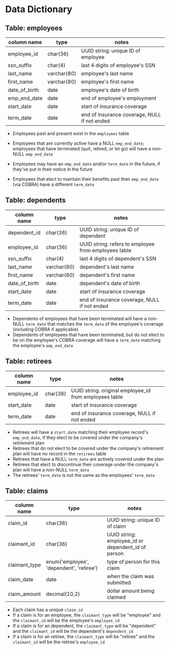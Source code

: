 # Data Dictionary

## Table: employees

| column name   | type        | notes                                        |
| ------------- | ----------- | -------------------------------------------- |
| employee_id   | char(36)    | UUID string: unique ID of employee           |
| ssn_suffix    | char(4)     | last 4 digits of employee's SSN              |
| last_name     | varchar(80) | employee's last name                         |
| first_name    | varchar(80) | employee's first name                        |
| date_of_birth | date        | employee's date of birth                     |
| emp_end_date  | date        | end of employee's employment                 |
| start_date    | date        | start of insurance coverage                  |
| term_date     | date        | end of insurance coverage, NULL if not ended |

- Employees past and present exist in the `employees` table
- Employees that are currently active have a NULL `emp_end_date`; employees that have terminated (quit, retired, or let go) will have a non-NULL `emp_end_date`

- Employees may have an `emp_end_date` and/or `term_date` in the future, if they've put in their notice in the future
- Employees that elect to maintain their benefits past their `emp_end_date` (via COBRA) have a different `term_date`

## Table: dependents

| column name   | type        | notes                                                |
| ------------- | ----------- | ---------------------------------------------------- |
| dependent_id  | char(36)    | UUID string: unique ID of dependent                  |
| employee_id   | char(36)    | UUID string: refers to employee from employees table |
| ssn_suffix    | char(4)     | last 4 digits of dependent's SSN                     |
| last_name     | varchar(80) | dependent's last name                                |
| first_name    | varchar(80) | dependent's first name                               |
| date_of_birth | date        | dependent's date of birth                            |
| start_date    | date        | start of insurance coverage                          |
| term_date     | date        | end of insurance coverage, NULL if not ended         |

- Dependents of employees that have been terminated will have a non-NULL `term_date` that matches the `term_date` of the employee's coverage (including COBRA if applicable)
- Dependents of employees that have been terminated, but do not elect to be on the employee's COBRA coverage will have a `term_date` matching the employee's `emp_end_date`

## Table: retirees

| column name | type     | notes                                                  |
| ----------- | -------- | ------------------------------------------------------ |
| employee_id | char(36) | UUID string: original employee_id from employees table |
| start_date  | date     | start of insurance coverage                            |
| term_date   | date     | end of insurance coverage, NULL if not ended           |

- Retirees will have a `start_date` matching their employee record's `emp_end_date`, if they elect to be covered under the company's retirement plan
- Retirees that do not elect to be covered under the company's retirement plan will have no record in the `retirees` table
- Retirees that have a NULL `term_date` are actively covered under the plan
- Retirees that elect to discontinue their coverage under the company's plan will have a non-NULL `term_date`
- The retirees' `term_date` is not the same as the employees' `term_date`

## Table: claims

| column name   | type                                     | notes                                              |
| ------------- | ---------------------------------------- | -------------------------------------------------- |
| claim_id      | char(36)                                 | UUID string: unique ID of claim                    |
| claimant_id   | char(36)                                 | UUID string: employee_id or dependent_id of person |
| claimant_type | enum('employee', 'dependent', 'retiree') | type of person for this claim                      |
| claim_date    | date                                     | when the claim was submitted                       |
| claim_amount  | decimal(10,2)                            | dollar amount being claimed                        |

- Each claim has a unique `claim_id`
- If a claim is for an employee, the `claimant_type` will be "employee" and the `claimant_id` will be the employee's `employee_id`
- If a claim is for an dependent, the `claimant_type` will be "dependent" and the `claimant_id` will be the dependent's `dependent_id`
- If a claim is for an retiree, the `claimant_type` will be "retiree" and the `claimant_id` will be the retiree's `employee_id`
